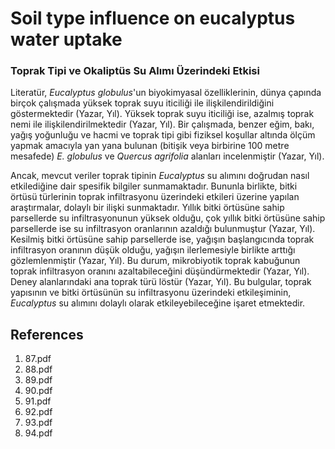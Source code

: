 # Soil type influence on eucalyptus water uptake

### Toprak Tipi ve Okaliptüs Su Alımı Üzerindeki Etkisi

Literatür, *Eucalyptus globulus*'un biyokimyasal özelliklerinin, dünya çapında birçok çalışmada yüksek toprak suyu iticiliği ile ilişkilendirildiğini göstermektedir (Yazar, Yıl). Yüksek toprak suyu iticiliği ise, azalmış toprak nemi ile ilişkilendirilmektedir (Yazar, Yıl). Bir çalışmada, benzer eğim, bakı, yağış yoğunluğu ve hacmi ve toprak tipi gibi fiziksel koşullar altında ölçüm yapmak amacıyla yan yana bulunan (bitişik veya birbirine 100 metre mesafede) *E. globulus* ve *Quercus agrifolia* alanları incelenmiştir (Yazar, Yıl).

Ancak, mevcut veriler toprak tipinin *Eucalyptus* su alımını doğrudan nasıl etkilediğine dair spesifik bilgiler sunmamaktadır. Bununla birlikte, bitki örtüsü türlerinin toprak infiltrasyonu üzerindeki etkileri üzerine yapılan araştırmalar, dolaylı bir ilişki sunmaktadır. Yıllık bitki örtüsüne sahip parsellerde su infiltrasyonunun yüksek olduğu, çok yıllık bitki örtüsüne sahip parsellerde ise su infiltrasyon oranlarının azaldığı bulunmuştur (Yazar, Yıl). Kesilmiş bitki örtüsüne sahip parsellerde ise, yağışın başlangıcında toprak infiltrasyon oranının düşük olduğu, yağışın ilerlemesiyle birlikte arttığı gözlemlenmiştir (Yazar, Yıl). Bu durum, mikrobiyotik toprak kabuğunun toprak infiltrasyon oranını azaltabileceğini düşündürmektedir (Yazar, Yıl). Deney alanlarındaki ana toprak türü löstür (Yazar, Yıl). Bu bulgular, toprak yapısının ve bitki örtüsünün su infiltrasyonu üzerindeki etkileşiminin, *Eucalyptus* su alımını dolaylı olarak etkileyebileceğine işaret etmektedir.


## References

1. 87.pdf
2. 88.pdf
3. 89.pdf
4. 90.pdf
5. 91.pdf
6. 92.pdf
7. 93.pdf
8. 94.pdf
